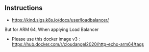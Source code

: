 ## Instructions 
- https://kind.sigs.k8s.io/docs/user/loadbalancer/



But for ARM 64, 
When applying Load Balancer
- Please use this docker image v3 : 
https://hub.docker.com/r/cloudangel2020/http-echo-arm64/tags


